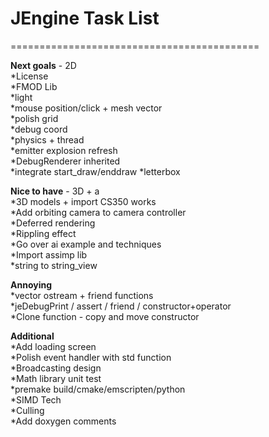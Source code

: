# JEngine Task List

===========================================

**Next goals** - 2D  
*License  
*FMOD Lib  
*light  
*mouse position/click + mesh vector  
*polish grid  
*debug coord  
*physics + thread  
*emitter explosion refresh  
*DebugRenderer inherited  
*integrate start_draw/enddraw
*letterbox  

**Nice to have** - 3D + a  
*3D models + import CS350 works  
*Add orbiting camera to camera controller  
*Deferred rendering  
*Rippling effect  
*Go over ai example and techniques  
*Import assimp lib  
*string to string_view  

**Annoying**  
*vector ostream + friend functions  
*jeDebugPrint / assert / friend / constructor+operator  
*Clone function - copy and move constructor  
  
**Additional**  
*Add loading screen  
*Polish event handler with std function  
*Broadcasting design  
*Math library unit test  
*premake build/cmake/emscripten/python  
*SIMD Tech  
*Culling  
*Add doxygen comments  
